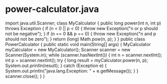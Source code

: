 # power-calculator.java
import java.util.Scanner;
class MyCalculator {
    public long power(int n, int p) throws Exception {
        if (n < 0 || p < 0) {
            throw new Exception("n or p should not be negative");
        }
        if (n == 0 && p == 0) {
            throw new Exception("n and p should not be zero");
        }
        return (long) Math.pow(n, p);
    }
}
public class PowerCalculator {
    public static void main(String[] args) {
        MyCalculator myCalculator = new MyCalculator();
        Scanner scanner = new Scanner(System.in);
        while (scanner.hasNextInt()) {
            int n = scanner.nextInt();
            int p = scanner.nextInt();
            try {
                long result = myCalculator.power(n, p);
                System.out.println(result);
            } catch (Exception e) {
                System.out.println("java.lang.Exception: " + e.getMessage());
            }
        }
        scanner.close();
    }
}

